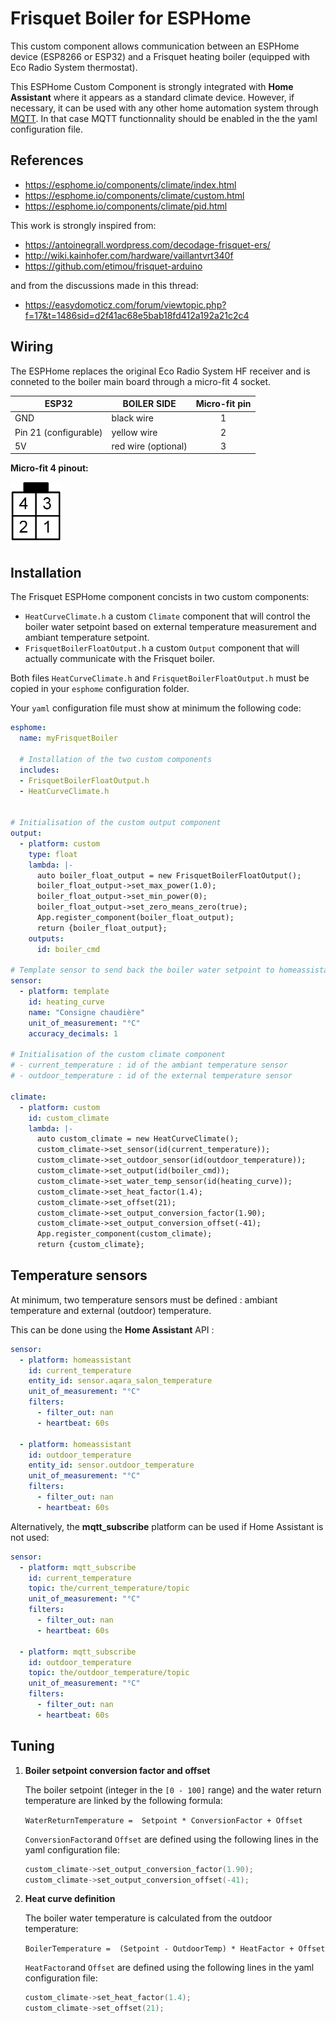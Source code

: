 # Frisquet Boiler for ESPHome

This custom component allows communication between an ESPHome device
(ESP8266 or ESP32) and a Frisquet heating boiler (equipped with Eco Radio System thermostat).

This ESPHome Custom Component is strongly integrated with **Home Assistant** where it appears as a standard climate device. However, if necessary, it can be used with any other home automation system through [MQTT](<https://esphome.io/components/mqtt.html?highlight=mqtt>). In that case MQTT functionnality should be enabled in the the yaml configuration file.

## References

- <https://esphome.io/components/climate/index.html>
- <https://esphome.io/components/climate/custom.html>
- <https://esphome.io/components/climate/pid.html>

This work is strongly inspired from:

- <https://antoinegrall.wordpress.com/decodage-frisquet-ers/>
- <http://wiki.kainhofer.com/hardware/vaillantvrt340f>
- <https://github.com/etimou/frisquet-arduino>

and from the discussions made in this thread:

- <https://easydomoticz.com/forum/viewtopic.php?f=17&t=1486sid=d2f41ac68e5bab18fd412a192a21c2c4>

## Wiring

The ESPHome replaces the original Eco Radio System HF receiver and is conneted to the boiler main board through a micro-fit 4 socket.

| ESP32                 | BOILER SIDE         | Micro-fit pin      |
| --------------------- | ------------------- |:------------------:|
| GND                   | black wire          | 1                  |
| Pin 21 (configurable) | yellow wire         | 2                  |
| 5V                    | red wire (optional) | 3                  |

**Micro-fit 4 pinout:**

<img src="doc/connector_4pin1.png" alt="Micro-fit 4 pinout drawing" width="80"/>

## Installation

The Frisquet ESPHome component concists in two custom components:

- `HeatCurveClimate.h` a custom `Climate` component that will control the boiler water setpoint based on external temperature measurement and ambiant temperature setpoint. 
- `FrisquetBoilerFloatOutput.h` a custom `Output` component that will actually communicate with the Frisquet boiler.

Both files `HeatCurveClimate.h` and `FrisquetBoilerFloatOutput.h` must be copied in your `esphome` configuration folder.

Your `yaml` configuration file must show at minimum the following code:

```yaml
esphome:
  name: myFrisquetBoiler

  # Installation of the two custom components
  includes:
  - FrisquetBoilerFloatOutput.h
  - HeatCurveClimate.h


# Initialisation of the custom output component
output:
  - platform: custom
    type: float
    lambda: |-
      auto boiler_float_output = new FrisquetBoilerFloatOutput();
      boiler_float_output->set_max_power(1.0);
      boiler_float_output->set_min_power(0);
      boiler_float_output->set_zero_means_zero(true);
      App.register_component(boiler_float_output);
      return {boiler_float_output};
    outputs:
      id: boiler_cmd

# Template sensor to send back the boiler water setpoint to homeassistant
sensor:
  - platform: template
    id: heating_curve
    name: "Consigne chaudière"
    unit_of_measurement: "°C"
    accuracy_decimals: 1

# Initialisation of the custom climate component
# - current_temperature : id of the ambiant temperature sensor
# - outdoor_temperature : id of the external temperature sensor

climate:
  - platform: custom
    id: custom_climate
    lambda: |-
      auto custom_climate = new HeatCurveClimate();
      custom_climate->set_sensor(id(current_temperature));
      custom_climate->set_outdoor_sensor(id(outdoor_temperature));
      custom_climate->set_output(id(boiler_cmd));
      custom_climate->set_water_temp_sensor(id(heating_curve));
      custom_climate->set_heat_factor(1.4);
      custom_climate->set_offset(21);
      custom_climate->set_output_conversion_factor(1.90);
      custom_climate->set_output_conversion_offset(-41);
      App.register_component(custom_climate);
      return {custom_climate};
```

## Temperature sensors

At minimum, two temperature sensors must be defined : ambiant temperature and external (outdoor) temperature.

This can be done using the **Home Assistant** API :

```yaml
sensor:
  - platform: homeassistant
    id: current_temperature
    entity_id: sensor.aqara_salon_temperature
    unit_of_measurement: "°C"
    filters:
      - filter_out: nan
      - heartbeat: 60s
        
  - platform: homeassistant
    id: outdoor_temperature
    entity_id: sensor.outdoor_temperature
    unit_of_measurement: "°C"
    filters:
      - filter_out: nan
      - heartbeat: 60s
```

Alternatively, the **mqtt_subscribe** platform can be used if Home Assistant is not used:

```yaml
sensor:
  - platform: mqtt_subscribe
    id: current_temperature
    topic: the/current_temperature/topic
    unit_of_measurement: "°C"
    filters:
      - filter_out: nan
      - heartbeat: 60s
        
  - platform: mqtt_subscribe
    id: outdoor_temperature
    topic: the/outdoor_temperature/topic
    unit_of_measurement: "°C"
    filters:
      - filter_out: nan
      - heartbeat: 60s
```

## Tuning

1. **Boiler setpoint conversion factor and offset**

    The boiler setpoint (integer in the `[0 - 100]` range) and the water return temperature are linked by the following formula:

    `WaterReturnTemperature =  Setpoint * ConversionFactor + Offset`

    `ConversionFactor`and `Offset` are defined using the following lines in the yaml configuration file:

    ```cpp
    custom_climate->set_output_conversion_factor(1.90);
    custom_climate->set_output_conversion_offset(-41);
    ```

2. **Heat curve definition**

    The boiler water temperature is calculated from the outdoor temperature:

    `BoilerTemperature =  (Setpoint - OutdoorTemp) * HeatFactor + Offset`

    `HeatFactor`and `Offset` are defined using the following lines in the yaml configuration file:

    ```cpp
    custom_climate->set_heat_factor(1.4);
    custom_climate->set_offset(21);
    ```
